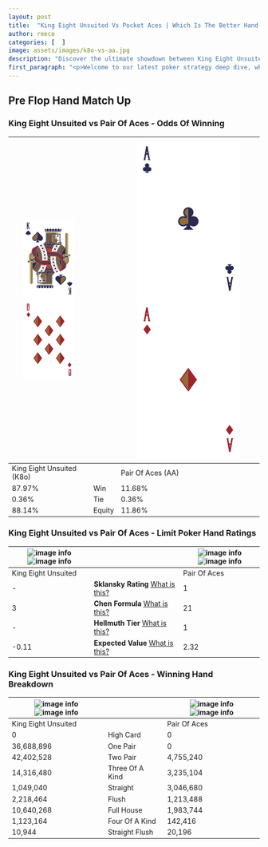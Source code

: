 ```yaml
---
layout: post
title:  "King Eight Unsuited Vs Pocket Aces | Which Is The Better Hand In Poker? A Complete Guide"
author: reece
categories: [  ]
image: assets/images/k8o-vs-aa.jpg
description: "Discover the ultimate showdown between King Eight Unsuited and Pair Of Aces in poker! Uncover the odds, strategies, and scenarios where one hand triumphs over the other. Get ready to up your poker game with this thrilling analysis."
first_paragraph: "<p>Welcome to our latest poker strategy deep dive, where we're pitting two distinct hands against each other in a high-stakes showdown: King Eight Unsuited vs Pair Of Aces.</p><p>In the dynamic world of poker, every decision counts, and knowing which hand holds the upper hand is key to your success at the table.</p><p>In this article, we'll dissect these two hands, explore the scenarios where one dominates the other, and equip you with the knowledge to make strategic choices that can tip the odds in your favor.</p><p>Get ready to unravel the intriguing dynamics of these poker hands and elevate your game to new heights.</p>"
---
```




[comment]: # (sp0)

## Pre Flop Hand Match Up

<div class="table hand-ratings" markdown="1"> 



### King Eight Unsuited vs Pair Of Aces - Odds Of Winning


    
| ![image info](assets/images/hand1/k.png) ![image info](assets/images/hand1/8o.png) |  | ![image info](assets/images/hand2/a.png) ![image info](assets/images/hand2/ao.png) |
| -------- | -------- | -------- |
| King Eight Unsuited (K8o) |  | Pair Of Aces (AA) |
| 87.97% | Win | 11.68% |
| 0.36% | Tie | 0.36% |
| 88.14% | Equity | 11.86% |




[comment]: # (sp1)



### King Eight Unsuited vs Pair Of Aces - Limit Poker Hand Ratings


    
| ![image info](https://www.riverpairs.com/assets/images/hand1/k.png) ![image info](https://www.riverpairs.com/assets/images/hand1/8o.png) |  | ![image info](https://www.riverpairs.com/assets/images/hand2/a.png) ![image info](https://www.riverpairs.com/assets/images/hand2/ao.png) |
| -------- | -------- | -------- |
| King Eight Unsuited |  | Pair Of Aces |
| - | **Sklansky Rating** [What is this?](/sklansky-rating-explained) | 1 |
| 3 | **Chen Formula** [What is this?](/chen-formula-explained) | 21 |
| - | **Hellmuth Tier** [What is this?](/Hellmuth-tier-explained) | 1 |
| -0.11 | **Expected Value** [What is this?](/expected-value-explained) | 2.32 |




[comment]: # (sp2)



### King Eight Unsuited vs Pair Of Aces - Winning Hand Breakdown


    
| ![image info](https://www.riverpairs.com/assets/images/hand1/k.png) ![image info](https://www.riverpairs.com/assets/images/hand1/8o.png) |  | ![image info](https://www.riverpairs.com/assets/images/hand2/a.png) ![image info](https://www.riverpairs.com/assets/images/hand2/ao.png) |
| -------- | -------- | -------- |
| King Eight Unsuited |  | Pair Of Aces |
| 0 | High Card | 0 |
| 36,688,896 | One Pair | 0 |
| 42,402,528 | Two Pair | 4,755,240 |
| 14,316,480 | Three Of A Kind | 3,235,104 |
| 1,049,040 | Straight | 3,046,680 |
| 2,218,464 | Flush | 1,213,488 |
| 10,640,268 | Full House | 1,983,744 |
| 1,123,164 | Four Of A Kind | 142,416 |
| 10,944 | Straight Flush | 20,196 |




[comment]: # (sp3)



</div>

[comment]: # (sp4)



[comment]: # (sp5)

